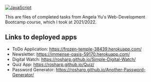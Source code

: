[![JavaScript](https://img.shields.io/badge/--F7DF1E?logo=javascript&logoColor=000)](https://www.javascript.com/)

This are files of completed tasks from Angela Yu's Web-Development Bootcamp course, which I took at 2021/2022.

## Links to deployed apps

* ToDo Application: https://frozen-temple-38439.herokuapp.com/
* Newsletter: https://immense-oasis-59170.herokuapp.com/
* Digital Watch: https://rosharp.github.io/Simple-Digital-Watch/
* Quiz App: https://rosharp.github.io/Quiz/
* Password Generator: https://rosharp.github.io/Another-Password-Generator/
